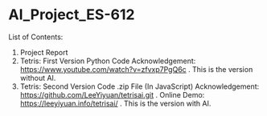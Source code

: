 # AI_Project_ES-612

List of Contents:
1) Project Report
2) Tetris: First Version Python Code
   Acknowledgement: https://www.youtube.com/watch?v=zfvxp7PgQ6c .
   This is the version without AI.
3) Tetris: Second Version Code .zip File (In JavaScript)
   Acknowledgement: https://github.com/LeeYiyuan/tetrisai.git .
   Online Demo: https://leeyiyuan.info/tetrisai/ .
   This is the version with AI.
